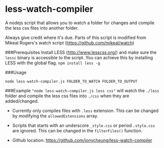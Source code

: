 less-watch-compiler
===================

A nodejs script that allows you to watch a folder for changes and compile the less css files into another folder.

Always give credit where it's due. Parts of this script is modified from Mikeal Rogers's watch script (https://github.com/mikeal/watch)

###Prerequisites
Install LESS (http://www.lesscss.org/) and make sure the `lessc` binary is accessible to the script. You can achieve this by installing LESS with the global flag.
`npm install less -g`

###Usage 
```
node less-watch-compiler.js FOLDER_TO_WATCH FOLDER_TO_OUTPUT
```
###Example 
`"node less-watch-compiler.js less css"` will watch the `./less` folder and compile the less css files into `./css` when they are added/changed.
   
* Currently only compiles files with `.less` extension. This can be changed by modifying the `allowedExtensions` array.
* Scripts that starts with an underscore `_style.css` or period `.style.css` are ignored. This can be changed in the `filterFiles()` function.

* Github location: https://github.com/jonycheung/less-watch-compiler



